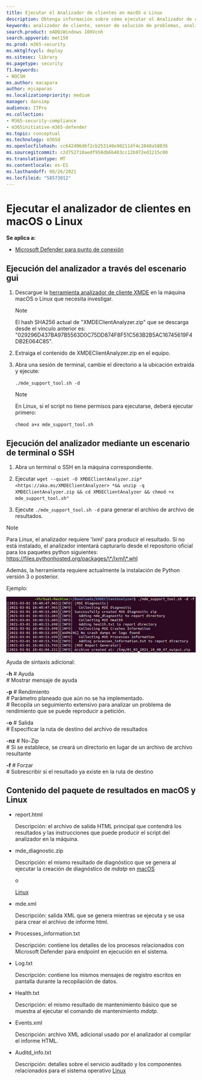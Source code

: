 ```yaml
---
title: Ejecutar el Analizador de clientes en macOS o Linux
description: Obtenga información sobre cómo ejecutar el Analizador de cliente de Microsoft Defender para endpoint en macOS o Linux
keywords: analizador de cliente, sensor de solución de problemas, analizador, mdeanalyzer, macos, linux, mdeanalyzer
search.product: eADQiWindows 10XVcnh
search.appverid: met150
ms.prod: m365-security
ms.mktglfcycl: deploy
ms.sitesec: library
ms.pagetype: security
f1.keywords:
- NOCSH
ms.author: macapara
author: mjcaparas
ms.localizationpriority: medium
manager: dansimp
audience: ITPro
ms.collection:
- M365-security-compliance
- m365initiative-m365-defender
ms.topic: conceptual
ms.technology: m365d
ms.openlocfilehash: cc642d06d6f2cb253140e902114f4c2840a58036
ms.sourcegitcommit: c2d752718aedf958db6b403cc12b972ed1215c00
ms.translationtype: MT
ms.contentlocale: es-ES
ms.lasthandoff: 08/26/2021
ms.locfileid: "58573012"
---
```

# <a name="run-the-client-analyzer-on-macos-and-linux"></a>Ejecutar el analizador de clientes en macOS o Linux

**Se aplica a:**
- [Microsoft Defender para punto de conexión](https://go.microsoft.com/fwlink/p/?linkid=2146631)

## <a name="running-the-analyzer-through-gui-scenario"></a>Ejecución del analizador a través del escenario gui

1. Descargue la [herramienta analizador de cliente XMDE](https://aka.ms/XMDEClientAnalyzer) en la máquina macOS o Linux que necesita investigar.

   > [!NOTE]
   > El hash SHA256 actual de "XMDEClientAnalyzer.zip" que se descarga desde el vínculo anterior es: "029296D437BA97B5563D0C75DD874F8F51C563B2B5AC16745619F4DB2E064C85".

2. Extraiga el contenido de XMDEClientAnalyzer.zip en el equipo.

3. Abra una sesión de terminal, cambie el directorio a la ubicación extraída y ejecute:

   `./mde_support_tool.sh -d`

   > [!NOTE]
   > En Linux, si el script no tiene permisos para ejecutarse, deberá ejecutar primero:
   >
   > `chmod a+x mde_support_tool.sh`

## <a name="running-the-analyzer-using-a-terminal-or-ssh-scenario"></a>Ejecución del analizador mediante un escenario de terminal o SSH

1. Abra un terminal o SSH en la máquina correspondiente.

2. Ejecutar `wget --quiet -O XMDEClientAnalyzer.zip* <https://aka.ms/XMDEClientAnalyzer> *&& unzip -q XMDEClientAnalyzer.zip && cd XMDEClientAnalyzer && chmod +x mde_support_tool.sh"`

3. Ejecute `./mde_support_tool.sh -d` para generar el archivo de archivo de resultados.

> [!NOTE]
> Para Linux, el analizador requiere 'lxml' para producir el resultado. Si no está instalado, el analizador intentará capturarlo desde el repositorio oficial para los paquetes python siguientes: <https://files.pythonhosted.org/packages/\*/lxml\*.whl>
>
> Además, la herramienta requiere actualmente la instalación de Python versión 3 o posterior.

Ejemplo:

![Imagen del ejemplo de línea de comandos.](images/4ca188f6c457e335abe3c9ad3eddda26.png)

Ayuda de sintaxis adicional:

**-h** \# Ayuda<br>
\# Mostrar mensaje de ayuda

**-p** \# Rendimiento<br>
\# Parámetro planeado que aún no se ha implementado.<br>
\# Recopila un seguimiento extensivo para analizar un problema de rendimiento que se puede reproducir a petición.

**-o** \# Salida<br>
\# Especificar la ruta de destino del archivo de resultados

**-nz** \# No-Zip<br>
\# Si se establece, se creará un directorio en lugar de un archivo de archivo resultante

**-f** \# Forzar<br>
\# Sobrescribir si el resultado ya existe en la ruta de destino

## <a name="result-package-contents-on-macos-and-linux"></a>Contenido del paquete de resultados en macOS y Linux

- report.html

  Descripción: el archivo de salida HTML principal que contendrá los resultados y las instrucciones que puede producir el script del analizador en la máquina.

- mde_diagnostic.zip

  Descripción: el mismo resultado de diagnóstico que se genera al ejecutar la creación de diagnóstico de *mdatp* en [macOS](/windows/security/threat-protection/microsoft-defender-atp/mac-resources#collecting-diagnostic-information)

  o

  [Linux](/windows/security/threat-protection/microsoft-defender-atp/linux-resources#collect-diagnostic-information)

- mde.xml

  Descripción: salida XML que se genera mientras se ejecuta y se usa para crear el archivo de informe html.

- Processes_information.txt

  Descripción: contiene los detalles de los procesos relacionados con Microsoft Defender para endpoint en ejecución en el sistema.

- Log.txt

  Descripción: contiene los mismos mensajes de registro escritos en pantalla durante la recopilación de datos.

- Health.txt

  Descripción: el mismo resultado de mantenimiento básico que se muestra al ejecutar el comando de mantenimiento *mdatp.*

- Events.xml

  Descripción: archivo XML adicional usado por el analizador al compilar el informe HTML.

- Auditd_info.txt

  Descripción: detalles sobre el servicio auditado y los componentes relacionados para el sistema operativo [Linux](/windows/security/threat-protection/microsoft-defender-atp/linux-support-events)
